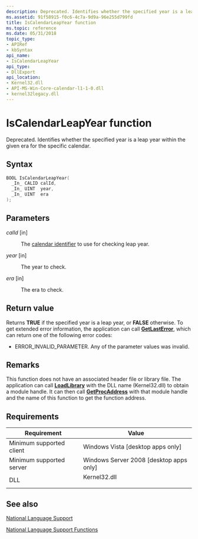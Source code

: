 ```yaml
---
description: Deprecated. Identifies whether the specified year is a leap year within the given era for the specific calendar.
ms.assetid: 91f58915-f0c6-4c7a-9d9a-96e255d799fd
title: IsCalendarLeapYear function
ms.topic: reference
ms.date: 05/31/2018
topic_type: 
- APIRef
- kbSyntax
api_name: 
- IsCalendarLeapYear
api_type: 
- DllExport
api_location: 
- Kernel32.dll
- API-MS-Win-Core-calendar-l1-1-0.dll
- kernel32legacy.dll
---
```


# IsCalendarLeapYear function

Deprecated. Identifies whether the specified year is a leap year within the given era for the specific calendar.

## Syntax


```C++
BOOL IsCalendarLeapYear(
  _In_ CALID calId,
  _In_ UINT  year,
  _In_ UINT  era
);
```



## Parameters

<dl> <dt>

*calId* \[in\]
</dt> <dd>

The [calendar identifier](calendar-identifiers.md) to use for checking leap year.

</dd> <dt>

*year* \[in\]
</dt> <dd>

The year to check.

</dd> <dt>

*era* \[in\]
</dt> <dd>

The era to check.

</dd> </dl>

## Return value

Returns **TRUE** if the specified year is a leap year, or **FALSE** otherwise. To get extended error information, the application can call [**GetLastError**](/windows/win32/api/errhandlingapi/nf-errhandlingapi-getlasterror), which can return one of the following error codes:

-   ERROR\_INVALID\_PARAMETER. Any of the parameter values was invalid.

## Remarks

This function does not have an associated header file or library file. The application can call [**LoadLibrary**](/windows/win32/api/libloaderapi/nf-libloaderapi-loadlibrarya) with the DLL name (Kernel32.dll) to obtain a module handle. It can then call [**GetProcAddress**](/windows/win32/api/libloaderapi/nf-libloaderapi-getprocaddress) with that module handle and the name of this function to get the function address.

## Requirements



| Requirement | Value |
|-------------------------------------|-----------------------------------------------------------------------------------------|
| Minimum supported client<br/> | Windows Vista \[desktop apps only\]<br/>                                          |
| Minimum supported server<br/> | Windows Server 2008 \[desktop apps only\]<br/>                                    |
| DLL<br/>                      | <dl> <dt>Kernel32.dll</dt> </dl> |



## See also

<dl> <dt>

[National Language Support](national-language-support.md)
</dt> <dt>

[National Language Support Functions](national-language-support-functions.md)
</dt> </dl>

 

 
